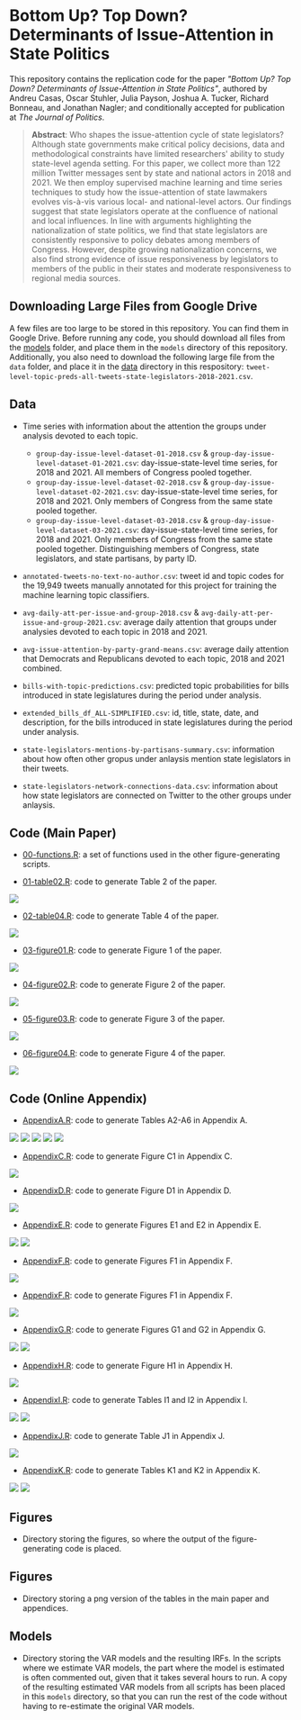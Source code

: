 # Bottom Up? Top Down? Determinants of Issue-Attention in State Politics

This repository contains the replication code for the paper _"Bottom Up? Top Down? Determinants of Issue-Attention in State Politics"_, authored by Andreu Casas, Oscar Stuhler, Julia Payson, Joshua A. Tucker, Richard Bonneau, and Jonathan Nagler; and conditionally accepted for publication at _The Journal of Politics_. 

> __Abstract__:
> Who shapes the issue-attention cycle of state legislators? Although state governments make critical policy decisions, data and methodological constraints have limited researchers' ability to study state-level agenda setting. For this paper, we collect more than 122 million Twitter messages sent by state and national actors in 2018 and 2021. We then employ supervised machine learning and time series techniques to study how the issue-attention of state lawmakers evolves vis-à-vis various local- and national-level actors. Our findings suggest that state legislators operate at the confluence of national and local influences. In line with arguments highlighting the nationalization of state politics, we find that state legislators are consistently responsive to policy debates among members of Congress. However, despite growing nationalization concerns, we also find strong evidence of issue responsiveness by legislators to members of the public in their states and moderate responsiveness to regional media sources.

## Downloading Large Files from Google Drive

A few files are too large to be stored in this repository. You can find them in Google Drive. Before running any code, you should download all files from the [models](https://drive.google.com/drive/folders/15V-mTaaCA1bcDYnG4S9oz46KkBj-sSDj) folder, and place them in the `models` directory of this repository. Additionally, you also need to download the following large file from the `data` folder, and place it in the [data](tweet-level-topic-preds-all-tweets-state-legislators-2018-2021.csv) directory in this respository: `tweet-level-topic-preds-all-tweets-state-legislators-2018-2021.csv`.   

## Data

- Time series with information about the attention the groups under analysis devoted to each topic.

  - `group-day-issue-level-dataset-01-2018.csv` & `group-day-issue-level-dataset-01-2021.csv`: day-issue-state-level time series, for 2018 and 2021. All members of Congress pooled together.
  - `group-day-issue-level-dataset-02-2018.csv` & `group-day-issue-level-dataset-02-2021.csv`: day-issue-state-level time series, for 2018 and 2021. Only members of Congress from the same state pooled together.
  - `group-day-issue-level-dataset-03-2018.csv` & `group-day-issue-level-dataset-03-2021.csv`: day-issue-state-level time series, for 2018 and 2021. Only members of Congress from the same state  pooled together. Distinguishing members of Congress, state legislators, and state partisans, by party ID.

- `annotated-tweets-no-text-no-author.csv`: tweet id and topic codes for the 19,949 tweets manually annotated for this project for training the machine learning topic classifiers.
- `avg-daily-att-per-issue-and-group-2018.csv` & `avg-daily-att-per-issue-and-group-2021.csv`: average daily attention that groups under analysies devoted to each topic in 2018 and 2021.
- `avg-issue-attention-by-party-grand-means.csv`: average daily attention that Democrats and Republicans devoted to each topic, 2018 and 2021 combined.
- `bills-with-topic-predictions.csv`: predicted topic probabilities for bills introduced in state legislatures during the period under analysis.
- `extended_bills_df_ALL-SIMPLIFIED.csv`: id, title, state, date, and description, for the bills introduced in state legislatures during the period under analysis.
- `state-legislators-mentions-by-partisans-summary.csv`: information about how often other gropus under anlaysis mention state legislators in their tweets.
- `state-legislators-network-connections-data.csv`: information about how state legislators are connected on Twitter to the other groups under anlaysis.

## Code (Main Paper)

- [00-functions.R](https://github.com/CasAndreu/lead_follow_states_jop/blob/main/code/00-functions.R): a set of functions used in the other figure-generating scripts.

- [01-table02.R](https://github.com/CasAndreu/lead_follow_states_jop/blob/main/code/01-table02.R): code to generate Table 2 of the paper.

<img src = "https://github.com/CasAndreu/lead_follow_states_jop/blob/main/tables/table02.png">

- [02-table04.R](https://github.com/CasAndreu/lead_follow_states_jop/blob/main/code/02-table04.R): code to generate Table 4 of the paper.

<img src = "https://github.com/CasAndreu/lead_follow_states_jop/blob/main/tables/table04.png">

- [03-figure01.R](https://github.com/CasAndreu/lead_follow_states_jop/blob/main/code/03-figure01.R): code to generate Figure 1 of the paper.

<img src = "https://github.com/CasAndreu/lead_follow_states_jop/blob/main/figures/figure01.png">

- [04-figure02.R](https://github.com/CasAndreu/lead_follow_states_jop/blob/main/code/04-figure02.R): code to generate Figure 2 of the paper.

<img src = "https://github.com/CasAndreu/lead_follow_states_jop/blob/main/figures/figure04.png">

- [05-figure03.R](https://github.com/CasAndreu/lead_follow_states_jop/blob/main/code/05-figure03.R): code to generate Figure 3 of the paper.

<img src = "https://github.com/CasAndreu/lead_follow_states_jop/blob/main/figures/figure03.png">

- [06-figure04.R](https://github.com/CasAndreu/lead_follow_states_jop/blob/main/code/06-figure04.R): code to generate Figure 4 of the paper.

<img src = "https://github.com/CasAndreu/lead_follow_states_jop/blob/main/figures/figure04.png">

## Code (Online Appendix)

- [AppendixA.R](https://github.com/CasAndreu/lead_follow_states_jop/blob/main/code/AppendixA.R): code to generate Tables A2-A6 in Appendix A.

<img src = "https://github.com/CasAndreu/lead_follow_states_jop/blob/main/tables/tableA2.png">
<img src = "https://github.com/CasAndreu/lead_follow_states_jop/blob/main/tables/tableA3.png">
<img src = "https://github.com/CasAndreu/lead_follow_states_jop/blob/main/tables/tableA4.png">
<img src = "https://github.com/CasAndreu/lead_follow_states_jop/blob/main/tables/tableA5.png">
<img src = "https://github.com/CasAndreu/lead_follow_states_jop/blob/main/tables/tableA6.png">

- [AppendixC.R](https://github.com/CasAndreu/lead_follow_states_jop/blob/main/code/AppendixC.R): code to generate Figure C1 in Appendix C.

<img src = "https://github.com/CasAndreu/lead_follow_states_jop/blob/main/figures/figureC1.png">

- [AppendixD.R](https://github.com/CasAndreu/lead_follow_states_jop/blob/main/code/AppendixD.R): code to generate Figure D1 in Appendix D.

<img src = "https://github.com/CasAndreu/lead_follow_states_jop/blob/main/figures/figureD1.png">

- [AppendixE.R](https://github.com/CasAndreu/lead_follow_states_jop/blob/main/code/AppendixE.R): code to generate Figures E1 and E2 in Appendix E.

<img src = "https://github.com/CasAndreu/lead_follow_states_jop/blob/main/figures/figureE1.png">
<img src = "https://github.com/CasAndreu/lead_follow_states_jop/blob/main/figures/figureE2.png">

- [AppendixF.R](https://github.com/CasAndreu/lead_follow_states_jop/blob/main/code/AppendixF.R): code to generate Figures F1 in Appendix F.

<img src = "https://github.com/CasAndreu/lead_follow_states_jop/blob/main/figures/figureF1.png">

- [AppendixF.R](https://github.com/CasAndreu/lead_follow_states_jop/blob/main/code/AppendixF.R): code to generate Figures F1 in Appendix F.

<img src = "https://github.com/CasAndreu/lead_follow_states_jop/blob/main/figures/figureF1.png">

- [AppendixG.R](https://github.com/CasAndreu/lead_follow_states_jop/blob/main/code/AppendixG.R): code to generate Figures G1 and G2 in Appendix G.

<img src = "https://github.com/CasAndreu/lead_follow_states_jop/blob/main/figures/figureG1.png">
<img src = "https://github.com/CasAndreu/lead_follow_states_jop/blob/main/figures/figureG2.png">

- [AppendixH.R](https://github.com/CasAndreu/lead_follow_states_jop/blob/main/code/AppendixH.R): code to generate Figure H1 in Appendix H.

<img src = "https://github.com/CasAndreu/lead_follow_states_jop/blob/main/figures/figureH1.png">

- [AppendixI.R](https://github.com/CasAndreu/lead_follow_states_jop/blob/main/code/AppendixI.R): code to generate Tables I1 and I2 in Appendix I.

<img src = "https://github.com/CasAndreu/lead_follow_states_jop/blob/main/tables/tableI1.png">
<img src = "https://github.com/CasAndreu/lead_follow_states_jop/blob/main/tables/tableI2.png">

- [AppendixJ.R](https://github.com/CasAndreu/lead_follow_states_jop/blob/main/code/AppendixH.R): code to generate Table J1 in Appendix J.

<img src = "https://github.com/CasAndreu/lead_follow_states_jop/blob/main/tables/tableJ1.png">

- [AppendixK.R](https://github.com/CasAndreu/lead_follow_states_jop/blob/main/code/AppendixK.R): code to generate Tables K1 and K2 in Appendix K.

<img src = "https://github.com/CasAndreu/lead_follow_states_jop/blob/main/tables/tableK1.png">
<img src = "https://github.com/CasAndreu/lead_follow_states_jop/blob/main/tables/tableK2.png">


## Figures

- Directory storing the figures, so where the output of the figure-generating code is placed. 


## Figures

- Directory storing a png version of the tables in the main paper and appendices.


## Models

- Directory storing the VAR models and the resulting IRFs. In the scripts where we estimate VAR models, the part where the model is estimated is often commented out, given that it takes several hours to run. A copy of the resulting estimated VAR models from all scripts has been placed in this `models` directory, so that you can run the rest of the code without having to re-estimate the original VAR models.
